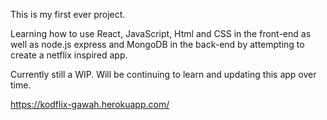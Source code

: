 This is my first ever project.

Learning how to use React, JavaScript, Html and CSS in the front-end as well as node.js express and MongoDB in the back-end by attempting to create a netflix inspired app.

Currently still a WIP. Will be continuing to learn and updating this app over time.

https://kodflix-gawah.herokuapp.com/